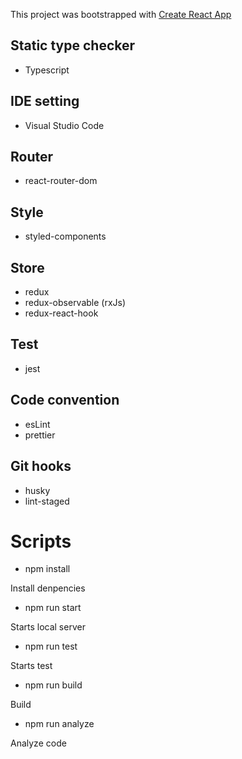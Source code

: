 This project was bootstrapped with [Create React App](https://github.com/facebook/create-react-app)

## Static type checker

- Typescript

## IDE setting

- Visual Studio Code

## Router

- react-router-dom

## Style

- styled-components

## Store

- redux
- redux-observable (rxJs)
- redux-react-hook

## Test

- jest

## Code convention

- esLint
- prettier

## Git hooks

- husky
- lint-staged

# Scripts

- npm install

Install denpencies

- npm run start

Starts local server

- npm run test

Starts test

- npm run build

Build

- npm run analyze

Analyze code
